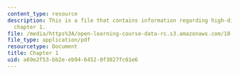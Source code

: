 ```yaml
---
content_type: resource
description: This is a file that contains information regarding high-dimensional statistics
  chapter 1.
file: /media/https%3A/open-learning-course-data-rc.s3.amazonaws.com/18-s997-high-dimensional-statistics-spring-2015/a69e2f53bb2eeb9464520f3027fc61e6_MIT18_S997S15_Chapter1.pdf
file_type: application/pdf
resourcetype: Document
title: Chapter 1
uid: a69e2f53-bb2e-eb94-6452-0f3027fc61e6
---
```

